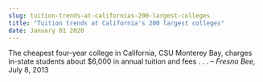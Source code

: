 ```yaml
---
slug: tuition-trends-at-californias-200-largest-colleges
title: "Tuition trends at California's 200 largest colleges"
date: January 01 2020
---
```


 
<p>
  The cheapest four-year college in California, CSU Monterey Bay, charges
  in-state students about $6,000 in annual tuition and fees . . . –
  <em>Fresno Bee,</em> July 8, 2013
</p>
 
